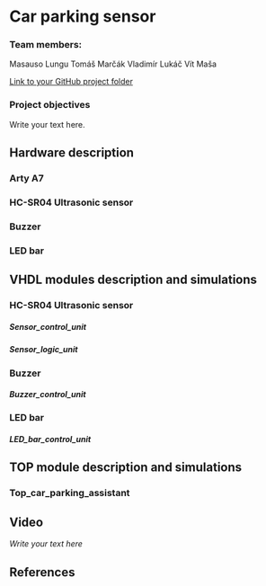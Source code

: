 # Car parking sensor

### Team members:
Masauso Lungu
Tomáš Marčák
Vladimír Lukáč
Vít Maša 

[Link to your GitHub project folder]( http://github.com/xxx)

### Project objectives

Write your text here.


## Hardware description

### Arty A7
### HC-SR04 Ultrasonic sensor
### Buzzer
### LED bar


## VHDL modules description and simulations

### HC-SR04 Ultrasonic sensor
##### Sensor_control_unit
##### Sensor_logic_unit
### Buzzer
##### Buzzer_control_unit
### LED bar
##### LED_bar_control_unit

## TOP module description and simulations

### Top_car_parking_assistant


## Video

*Write your text here*


## References
